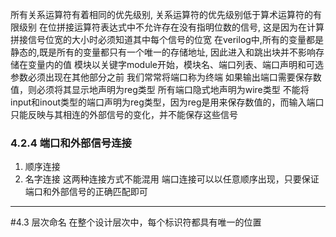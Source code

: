 所有关系运算符有着相同的优先级别, 关系运算符的优先级别低于算术运算符的有限级别
在位拼接运算符表达式中不允许存在没有指明位数的信号, 这是因为在计算拼接信号位宽的大小时必须知道其中每个信号的位宽 
在verilog中,所有的变量都是静态的,既是所有的变量都只有一个唯一的存储地址, 
因此进入和跳出块并不影响存储在变量内的值
模块以关键字module开始，模块名、端口列表、端口声明和可选参数必须出现在其他部分之前
我们常常将端口称为终端
如果输出端口需要保存数值，则必须将其显示地声明为reg类型
所有端口隐式地声明为wire类型
不能将input和inout类型的端口声明为reg类型，因为reg是用来保存数值的，而输入端口只能反映与其相连的外部信号的变化，并不能保存这些信号
### 4.2.4 端口和外部信号连接
1. 顺序连接
2. 名字连接
这两种连接方式不能混用
端口连接可以以任意顺序出现，只要保证端口和外部信号的正确匹配即可
--- 
#4.3 层次命名
在整个设计层次中，每个标识符都具有唯一的位置

